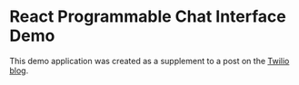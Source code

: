 # React Programmable Chat Interface Demo

This demo application was created as a supplement to a post on 
the [Twilio blog](https://www.twilio.com/blog).
